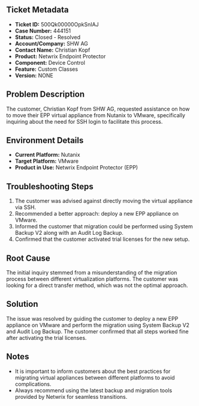 ## Ticket Metadata
- **Ticket ID:** 500Qk00000OpkSnIAJ
- **Case Number:** 444151
- **Status:** Closed - Resolved
- **Account/Company:** SHW AG
- **Contact Name:** Christian Kopf
- **Product:** Netwrix Endpoint Protector
- **Component:** Device Control
- **Feature:** Custom Classes
- **Version:** NONE

## Problem Description
The customer, Christian Kopf from SHW AG, requested assistance on how to move their EPP virtual appliance from Nutanix to VMware, specifically inquiring about the need for SSH login to facilitate this process.

## Environment Details
- **Current Platform:** Nutanix
- **Target Platform:** VMware
- **Product in Use:** Netwrix Endpoint Protector (EPP)

## Troubleshooting Steps
1. The customer was advised against directly moving the virtual appliance via SSH.
2. Recommended a better approach: deploy a new EPP appliance on VMware.
3. Informed the customer that migration could be performed using System Backup V2 along with an Audit Log Backup.
4. Confirmed that the customer activated trial licenses for the new setup.

## Root Cause
The initial inquiry stemmed from a misunderstanding of the migration process between different virtualization platforms. The customer was looking for a direct transfer method, which was not the optimal approach.

## Solution
The issue was resolved by guiding the customer to deploy a new EPP appliance on VMware and perform the migration using System Backup V2 and Audit Log Backup. The customer confirmed that all steps worked fine after activating the trial licenses.

## Notes
- It is important to inform customers about the best practices for migrating virtual appliances between different platforms to avoid complications.
- Always recommend using the latest backup and migration tools provided by Netwrix for seamless transitions.